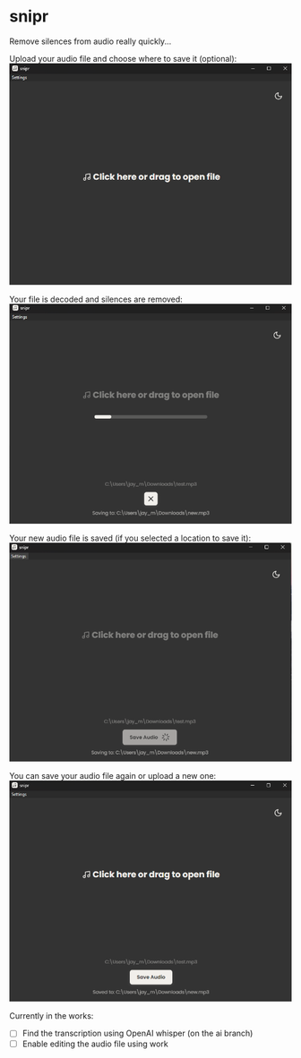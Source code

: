 # snipr

Remove silences from audio really quickly...

Upload your audio file and choose where to save it (optional):
![First Page](images/p1.png)

Your file is decoded and silences are removed:
![Second Page](images/p2.png)

Your new audio file is saved (if you selected a location to save it):
![Third Page](images/p3.png)

You can save your audio file again or upload a new one:
![Fourth Page](images/p4.png)

Currently in the works:

- [ ] Find the transcription using OpenAI whisper (on the ai branch)
- [ ] Enable editing the audio file using work
